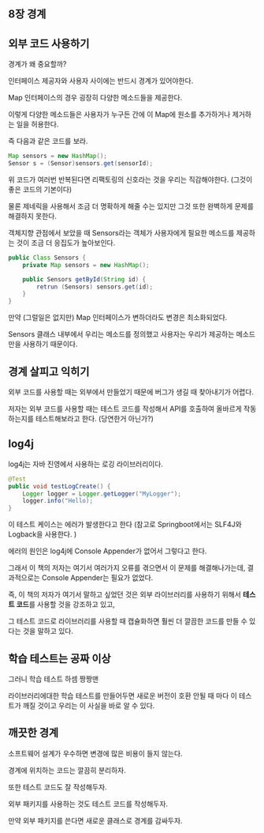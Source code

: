 ## 8장 경계

## 외부 코드 사용하기

경계가 왜 중요할까?

인터페이스 제공자와 사용자 사이에는 반드시 경계가 있어야한다.

Map 인터페이스의 경우 굉장히 다양한 메소드들을 제공한다.

이렇게 다양한 메소드들은 사용자가 누구든 간에 이 Map에 원소를 추가하거나 제거하는 일을 허용한다.

즉 다음과 같은 코드를 보라.

```java
Map sensors = new HashMap();
Sensor s = (Sensor)sensors.get(sensorId);
```

위 코드가 여러번 반복된다면 리팩토링의 신호라는 것을 우리는 직감해야한다. (그것이 좋은 코드의 기본이다)

물론 제네릭을 사용해서 조금 더 명확하게 해줄 수는 있지만 그것 또한 완벽하게 문제를 해결하지 못한다.

객체지향 관점에서 보았을 때 Sensors라는 객체가 사용자에게 필요한 메소드를 제공하는 것이 조금 더 응집도가 높아보인다.

```java
public Class Sensors {
    private Map sensors = new HashMap();

    public Sensors getById(String id) {
        retrun (Sensors) sensors.get(id);
    }
}
```

만약 (그럴일은 없지만) Map 인터페이스가 변하더라도 변경은 최소화되었다.

Sensors 클래스 내부에서 우리는 메소드를 정의했고 사용자는 우리가 제공하는 메소드만을 사용하기 때문이다.

## 경계 살피고 익히기

외부 코드를 사용할 때는 외부에서 만들었기 때문에 버그가 생길 때 찾아내기가 어렵다.

저자는 외부 코드를 사용할 때는 테스트 코드를 작성해서 API를 호출하여 올바르게 작동하는지를 테스트해보라고 한다. (당연한거 아닌가?)

## log4j

log4j는 자바 진영에서 사용하는 로깅 라이브러리이다.

```java
@Test
public void testLogCreate() {
    Logger logger = Logger.getLogger("MyLogger");
    logger.info("Hello);
}
```

이 테스트 케이스는 에러가 발생한다고 한다 (참고로 Springboot에서는 SLF4J와 Logback을 사용한다. )

에러의 원인은 log4j에 Console Appender가 없어서 그렇다고 한다.

그래서 이 책의 저자는 여기서 여러가지 오류를 겪으면서 이 문제를 해결해나가는데, 결과적으로는 Console Appender는 필요가 없었다.

즉, 이 책의 저자가 여기서 말하고 싶었던 것은 외부 라이브러리를 사용하기 위해서 **테스트 코드**를 사용할 것을 강조하고 있고,

그 테스트 코드로 라이브러리를 사용할 때 캡슐화하면 훨씬 더 깔끔한 코드를 만들 수 있다는 것을 말하고 있다.

## 학습 테스트는 공짜 이상

그러니 학습 테스트 하셈 짱짱맨

라이브러리에대한 학습 테스트를 만들어두면 새로운 버전이 호환 안될 때 마다 이 테스트가 깨질 것이고 우리는 이 사실을 바로 알 수 있다.

## 깨끗한 경계

소프트웨어 설계가 우수하면 변경에 많은 비용이 들지 않는다.

경계에 위치하는 코드는 깔끔히 분리하자.

또한 테스트 코드도 잘 작성해두자.

외부 패키지를 사용하는 것도 테스트 코드를 작성해두자.

만약 외부 패키지를 쓴다면 새로운 클래스로 경계를 감싸두자.



